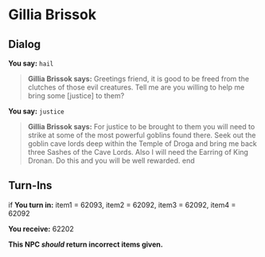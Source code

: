 # Gillia Brissok
## Dialog

**You say:** `hail`



>**Gillia Brissok says:** Greetings friend, it is good to be freed from the clutches of those evil creatures. Tell me are you willing to help me bring some [justice] to them?

**You say:** `justice`



>**Gillia Brissok says:** For justice to be brought to them you will need to strike at some of the most powerful goblins found there. Seek out the goblin cave lords deep within the Temple of Droga and bring me back three Sashes of the Cave Lords. Also I will need the Earring of King Dronan. Do this and you will be well rewarded.
end
## Turn-Ins



if **You turn in:** item1 = 62093, item2 = 62092, item3 = 62092, item4 = 62092


 **You receive:** 62202 

**This NPC *should* return incorrect items given.**
 




